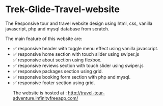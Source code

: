 # Trek-Glide-Travel-website
The Responsive tour and travel website design using html, css, vanilla javascript, php and mysql database from scratch.

The main feature of this website are:
<ul><li>
✅ responsive header with toggle menu effect using vanilla javascript.</li>
<li>✅ responsive home section with touch slider using swiper.js</li>
✅ responsive about section using flexbox.</li>
<li>✅ responsive reviews section  with touch slider using swiper.js</li>
<li>✅ responsive packages section using grid.</li>
<li>✅ responsive booking form section with php and mysql.</li>
<li>✅ responsive footer section using grid.</li>

The website is hosted at : http://travel-tour-adventure.infinityfreeapp.com/

